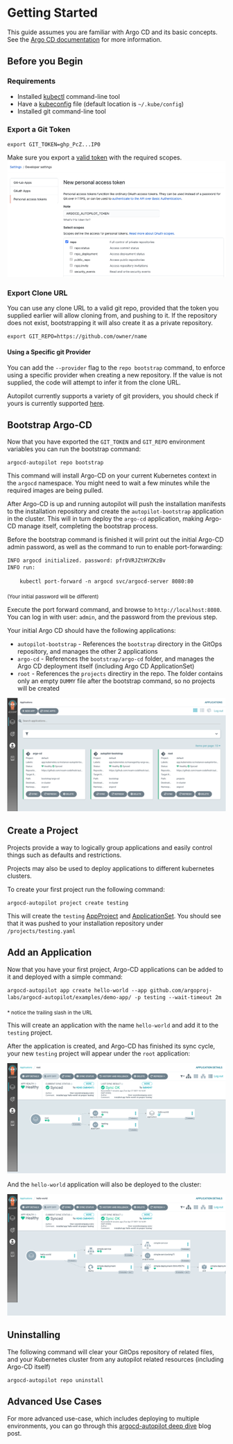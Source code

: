 # Getting Started

This guide assumes you are familiar with Argo CD and its basic concepts. See the [Argo CD documentation](https://argoproj.github.io/argo-cd/core_concepts/) for more information.

## Before you Begin 
### Requirements

* Installed [kubectl](https://kubernetes.io/docs/tasks/tools/install-kubectl/) command-line tool
* Have a [kubeconfig](https://kubernetes.io/docs/tasks/access-application-cluster/configure-access-multiple-clusters/) file (default location is `~/.kube/config`)
* Installed git command-line tool

### Export a Git Token
```
export GIT_TOKEN=ghp_PcZ...IP0
```

Make sure you export a [valid token](https://docs.github.com/en/github/authenticating-to-github/creating-a-personal-access-token) with the required scopes.
![Github token](assets/github_token.png)

### Export Clone URL
You can use any clone URL to a valid git repo, provided that the token you supplied earlier will allow cloning from, and pushing to it.
If the repository does not exist, bootstrapping it will also create it as a private repository.
```
export GIT_REPO=https://github.com/owner/name
```

#### Using a Specific git Provider
You can add the `--provider` flag to the `repo bootstrap` command, to enforce using a specific provider when creating a new repository. If the value is not supplied, the code will attempt to infer it from the clone URL.

Autopilot currently supports a variety of git providers, you should check if yours is currently supported [here](./Git-Providers.md).


## Bootstrap Argo-CD 

Now that you have exported the `GIT_TOKEN` and `GIT_REPO` environment variables you can run the bootstrap command:
```
argocd-autopilot repo bootstrap
```

This command will install Argo-CD on your current Kubernetes context in the `argocd` namespace. You might need to wait a few minutes while the required images are being pulled.

After Argo-CD is up and running autopilot will push the installation manifests to the installation repository and create the `autopilot-bootstrap` application in the cluster. This will in turn deploy the `argo-cd` application, making Argo-CD manage itself, completing the bootstrap process.

Before the bootstrap command is finished it will print out the initial Argo-CD admin password, as well as the command to run to enable port-forwarding:
```
INFO argocd initialized. password: pfrDVRJZtHYZKzBv 
INFO run:

    kubectl port-forward -n argocd svc/argocd-server 8080:80
```
<sub>(Your initial password will be different)</sub>

Execute the port forward command, and browse to `http://localhost:8080`. You can log in with user: `admin`, and the password from the previous step.

Your initial Argo CD should have the following applications:

* `autopilot-bootstrap` - References the `bootstrap` directory in the GitOps repository, and manages the other 2 applications
* `argo-cd` - References the `bootstrap/argo-cd` folder, and manages the Argo CD deployment itself (including Argo CD ApplicationSet)
* `root` - References the `projects` directiry in the repo. The folder contains only an empty `DUMMY` file after the bootstrap command, so no projects will be created

<!-- FIXME: Screenshot is outdated; missing the `cluster-resources-in-cluster` Application introduced with #79. -->
![Step 1](assets/getting_started_1.png)


## Create a Project
Projects provide a way to logically group applications and easily control things such as defaults and restrictions.

Projects may also be used to deploy applications to different kubernetes clusters.

To create your first project run the following command:
```
argocd-autopilot project create testing
```
This will create the `testing` [AppProject](https://argo-cd.readthedocs.io/en/stable/user-guide/projects/) and [ApplicationSet](https://argo-cd.readthedocs.io/en/stable/user-guide/application-set/). You should see that it was pushed to your installation repository under `/projects/testing.yaml`

## Add an Application
Now that you have your first project, Argo-CD applications can be added to it and deployed with a simple command:
```
argocd-autopilot app create hello-world --app github.com/argoproj-labs/argocd-autopilot/examples/demo-app/ -p testing --wait-timeout 2m
```
<sub>* notice the trailing slash in the URL</sub>

This will create an application with the name `hello-world` and add it to the `testing` project.

After the application is created, and Argo-CD has finished its sync cycle, your new `testing` project will appear under the `root` application:

![Step 2](assets/getting_started_2.png)

And the `hello-world` application will also be deployed to the cluster:

![Step 3](assets/getting_started_3.png)

## Uninstalling
The following command will clear your GitOps repository of related files, and your Kubernetes cluster from any autopilot related resources (including Argo-CD itself)
```
argocd-autopilot repo uninstall
```

## Advanced Use Cases
For more advanced use-case, which includes deploying to multiple environments, you can go through this [argocd-autopilot deep dive](https://codefresh.io/about-gitops/launching-argo-cd-autopilot-opinionated-way-manage-applications-across-environments-using-gitops-scale/) blog post.
